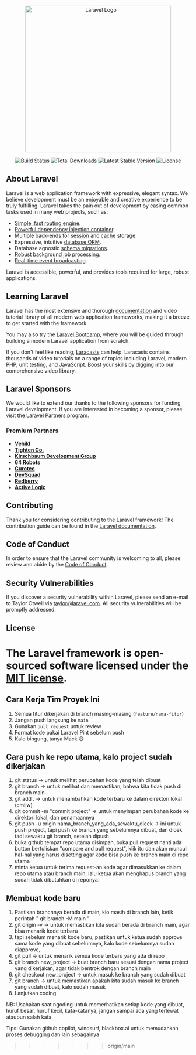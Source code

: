 <p align="center"><a href="https://laravel.com" target="_blank"><img src="https://raw.githubusercontent.com/laravel/art/master/logo-lockup/5%20SVG/2%20CMYK/1%20Full%20Color/laravel-logolockup-cmyk-red.svg" width="400" alt="Laravel Logo"></a></p>

<p align="center">
<a href="https://github.com/laravel/framework/actions"><img src="https://github.com/laravel/framework/workflows/tests/badge.svg" alt="Build Status"></a>
<a href="https://packagist.org/packages/laravel/framework"><img src="https://img.shields.io/packagist/dt/laravel/framework" alt="Total Downloads"></a>
<a href="https://packagist.org/packages/laravel/framework"><img src="https://img.shields.io/packagist/v/laravel/framework" alt="Latest Stable Version"></a>
<a href="https://packagist.org/packages/laravel/framework"><img src="https://img.shields.io/packagist/l/laravel/framework" alt="License"></a>
</p>

## About Laravel

Laravel is a web application framework with expressive, elegant syntax. We believe development must be an enjoyable and creative experience to be truly fulfilling. Laravel takes the pain out of development by easing common tasks used in many web projects, such as:

- [Simple, fast routing engine](https://laravel.com/docs/routing).
- [Powerful dependency injection container](https://laravel.com/docs/container).
- Multiple back-ends for [session](https://laravel.com/docs/session) and [cache](https://laravel.com/docs/cache) storage.
- Expressive, intuitive [database ORM](https://laravel.com/docs/eloquent).
- Database agnostic [schema migrations](https://laravel.com/docs/migrations).
- [Robust background job processing](https://laravel.com/docs/queues).
- [Real-time event broadcasting](https://laravel.com/docs/broadcasting).

Laravel is accessible, powerful, and provides tools required for large, robust applications.

## Learning Laravel

Laravel has the most extensive and thorough [documentation](https://laravel.com/docs) and video tutorial library of all modern web application frameworks, making it a breeze to get started with the framework.

You may also try the [Laravel Bootcamp](https://bootcamp.laravel.com), where you will be guided through building a modern Laravel application from scratch.

If you don't feel like reading, [Laracasts](https://laracasts.com) can help. Laracasts contains thousands of video tutorials on a range of topics including Laravel, modern PHP, unit testing, and JavaScript. Boost your skills by digging into our comprehensive video library.

## Laravel Sponsors

We would like to extend our thanks to the following sponsors for funding Laravel development. If you are interested in becoming a sponsor, please visit the [Laravel Partners program](https://partners.laravel.com).

### Premium Partners

- **[Vehikl](https://vehikl.com)**
- **[Tighten Co.](https://tighten.co)**
- **[Kirschbaum Development Group](https://kirschbaumdevelopment.com)**
- **[64 Robots](https://64robots.com)**
- **[Curotec](https://www.curotec.com/services/technologies/laravel)**
- **[DevSquad](https://devsquad.com/hire-laravel-developers)**
- **[Redberry](https://redberry.international/laravel-development)**
- **[Active Logic](https://activelogic.com)**

## Contributing

Thank you for considering contributing to the Laravel framework! The contribution guide can be found in the [Laravel documentation](https://laravel.com/docs/contributions).

## Code of Conduct

In order to ensure that the Laravel community is welcoming to all, please review and abide by the [Code of Conduct](https://laravel.com/docs/contributions#code-of-conduct).

## Security Vulnerabilities

If you discover a security vulnerability within Laravel, please send an e-mail to Taylor Otwell via [taylor@laravel.com](mailto:taylor@laravel.com). All security vulnerabilities will be promptly addressed.

## License

The Laravel framework is open-sourced software licensed under the [MIT license](https://opensource.org/licenses/MIT).
=======
## Cara Kerja Tim Proyek Ini

1. Semua fitur dikerjakan di branch masing-masing (`feature/nama-fitur`)
2. Jangan push langsung ke `main`
3. Gunakan `pull request` untuk review
4. Format kode pakai Laravel Pint sebelum push
5. Kalo bingung, tanya Mack 😄


## Cara push ke repo utama, kalo project sudah dikerjakan
1. git status -> untuk melihat perubahan kode yang telah dibuat
2. git branch -> untuk melihat dan memastikan, bahwa kita tidak push di branch main
3. git add . -> untuk menambahkan kode terbaru ke dalam direktori lokal (cmiiw)
4. git commit -m "commit project" -> untuk menyimpan perubahan kode ke direktori lokal, dan penamaannya
5. git push -u origin nama_branch_yang_ada_sewaktu_dicek -> ini untuk push project, tapi push ke branch yang sebelumnya dibuat, dan dicek tadi sewaktu git branch, setelah dipush
6. buka github tempat repo utama disimpan, buka pull request nanti ada button bertuliskan "compare and pull request", klik itu dan akan muncul hal-hal yang harus disetting agar kode bisa push ke branch main di repo utama
7. minta ketua untuk terima request-an kode agar dimasukkan ke dalam repo utama atau branch main, lalu ketua akan menghapus branch yang sudah tidak dibutuhkan di reponya.


## Membuat kode baru

1. Pastikan branchnya berada di main, klo masih di branch lain, ketik perintah " git branch -M main "
2. git origin -v -> untuk memastikan kita sudah berada di branch main, agar bisa menarik kode terbaru
3. tapi sebelum menarik kode baru, pastikan untuk ketua sudah approve sama kode yang dibuat sebelumnya, kalo kode sebelumnya sudah diapprove,
4. git pull -> untuk menarik semua kode terbaru yang ada di repo
5. git branch new_project -> buat branch baru sesuai dengan nama project yang dikerjakan, agar tidak bentrok dengan branch main
6. git checkout new_project -> untuk masuk ke branch yang sudah dibuat
7. git branch -> untuk memastikan apakah kita sudah masuk ke branch yang sudah dibuat, kalo sudah masuk
8. Lanjutkan coding


NB: Usahakan saat ngoding untuk memerhatikan setiap kode yang dibuat, huruf besar, huruf kecil, kata-katanya, jangan sampai ada yang terlewat ataupun salah kata.

Tips: Gunakan github copilot, windsurf, blackbox.ai untuk memudahkan proses debugging dan lain sebagainya
>>>>>>> origin/main
